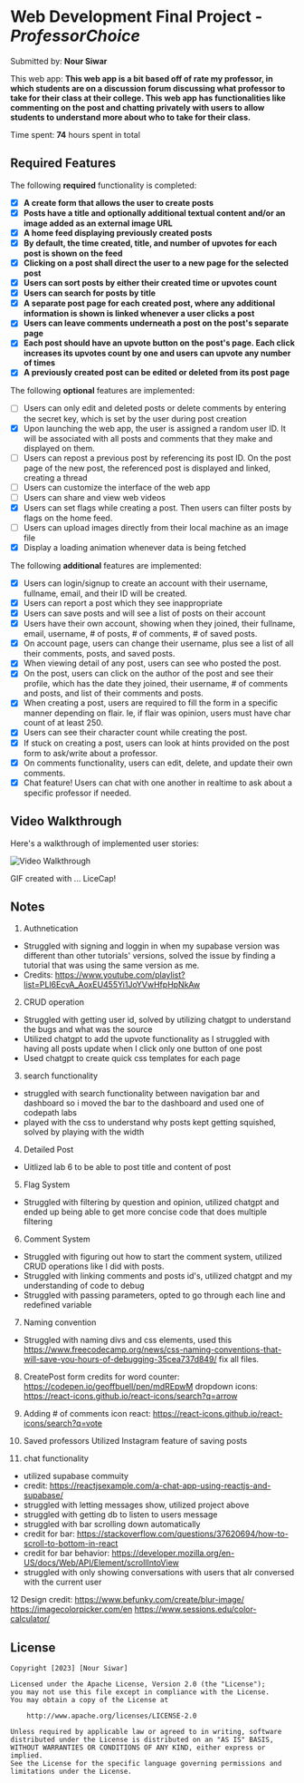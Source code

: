 # Web Development Final Project - *ProfessorChoice*

Submitted by: **Nour Siwar**

This web app: **This web app is a bit based off of rate my professor, in which students are on a discussion forum discussing what professor to take for their class at their college. This web app has functionalities like commenting on the post and chatting privately with users to allow students to understand more about who to take for their class.**

Time spent: **74** hours spent in total

## Required Features

The following **required** functionality is completed:

- [X] **A create form that allows the user to create posts**
- [X] **Posts have a title and optionally additional textual content and/or an image added as an external image URL**
- [X] **A home feed displaying previously created posts**
- [X] **By default, the time created, title, and number of upvotes for each post is shown on the feed**
- [X] **Clicking on a post shall direct the user to a new page for the selected post**
- [X] **Users can sort posts by either their created time or upvotes count**
- [X] **Users can search for posts by title**
- [X] **A separate post page for each created post, where any additional information is shown is linked whenever a user clicks a post**
- [X] **Users can leave comments underneath a post on the post's separate page**
- [X] **Each post should have an upvote button on the post's page. Each click increases its upvotes count by one and users can upvote any number of times**
- [X] **A previously created post can be edited or deleted from its post page**

The following **optional** features are implemented:

- [ ] Users can only edit and deleted posts or delete comments by entering the secret key, which is set by the user during post creation
- [X] Upon launching the web app, the user is assigned a random user ID. It will be associated with all posts and comments that they make and displayed on them.
- [ ] Users can repost a previous post by referencing its post ID. On the post page of the new post, the referenced post is displayed and linked, creating a thread
- [ ] Users can customize the interface of the web app
- [ ] Users can share and view web videos
- [X] Users can set flags while creating a post. Then users can filter posts by flags on the home feed.
- [ ] Users can upload images directly from their local machine as an image file
- [X] Display a loading animation whenever data is being fetched

The following **additional** features are implemented:

* [X] Users can login/signup to create an account with their username, fullname, email, and their ID will be created. 
* [X] Users can report a post which they see inappropriate 
* [X] Users can save posts and will see a list of posts on their account
* [X] Users have their own account, showing when they joined, their fullname, email, username, # of posts, # of comments, # of saved posts.
* [X] On account page, users can change their username, plus see a list of all their comments, posts, and saved posts.
* [X] When viewing detail of any post, users can see who posted the post.
* [X] On the post, users can click on the author of the post and see their profile, which has the date they joined, their username, # of comments and posts, and list of their comments and posts.
* [X] When creating a post, users are required to fill the form in a specific manner depending on flair. Ie, if flair was opinion, users must have char count of at least 250.
* [X] Users can see their character count while creating the post.
* [X] If stuck on creating a post, users can look at hints provided on the post form to ask/write about a professor.
* [X] On comments functionality, users can edit, delete, and update their own comments. 
* [X] Chat feature! Users can chat with one another in realtime to ask about a specific professor if needed. 

## Video Walkthrough

Here's a walkthrough of implemented user stories:

<img src='http://i.imgur.com/link/to/your/gif/file.gif' title='Video Walkthrough' width='' alt='Video Walkthrough' />

<!-- Replace this with whatever GIF tool you used! -->
GIF created with ...  LiceCap!

## Notes

1. Authnetication
* Struggled with signing and loggin in when my supabase version was different than other tutorials' versions, solved the issue by finding a tutorial that was using the same version as me.
* Credits: https://www.youtube.com/playlist?list=PLl6EcvA_AoxEU455Yi1JoYVwHfpHpNkAw

2. CRUD operation
* Struggled with getting user id, solved by utilizing chatgpt to understand the bugs and what was the source
* Utilized chatgpt to add the upvote functionality as I struggled with having all posts update when I click only one button of one post
* Used chatgpt to create quick css templates for each page

3. search functionality
* struggled with search functionality between navigation bar and dashboard so i moved the bar to the dashboard and used one of codepath labs
* played with the css to understand why posts kept getting squished, solved by playing with the width

4. Detailed Post 
* Uitlized lab 6 to be able to post title and content of post

5. Flag System
* Struggled with filtering by question and opinion, utilized chatgpt and ended up being able to get more concise code that does multiple filtering

6. Comment System
* Struggled with figuring out how to start the comment system, utilized CRUD operations like I did with posts.
* Struggled with linking comments and posts id's, utilized chatgpt and my understanding of code to debug
* Struggled with passing parameters, opted to go through each line and redefined variable
 
7. Naming convention 
* Struggled with naming divs and css elements, used this https://www.freecodecamp.org/news/css-naming-conventions-that-will-save-you-hours-of-debugging-35cea737d849/ 
fix all files. 

8. CreatePost form 
credits for word counter: https://codepen.io/geoffbuell/pen/mdREpwM
dropdown icons: https://react-icons.github.io/react-icons/search?q=arrow

9. Adding # of comments
icon react: https://react-icons.github.io/react-icons/search?q=vote 

10. Saved professors
Utilized Instagram feature of saving posts

11. chat functionality
* utilized supabase commuity
* credit: https://reactjsexample.com/a-chat-app-using-reactjs-and-supabase/
* struggled with letting messages show, utilized project above
* struggled with getting db to listen to users message
* struggled with bar scrolling down automatically
* credit for bar: https://stackoverflow.com/questions/37620694/how-to-scroll-to-bottom-in-react
* credit for bar behavior: https://developer.mozilla.org/en-US/docs/Web/API/Element/scrollIntoView
* struggled with only showing conversations with users that alr conversed with the current user

12 Design credit:
https://www.befunky.com/create/blur-image/
https://imagecolorpicker.com/en
https://www.sessions.edu/color-calculator/


## License

    Copyright [2023] [Nour Siwar]

    Licensed under the Apache License, Version 2.0 (the "License");
    you may not use this file except in compliance with the License.
    You may obtain a copy of the License at

        http://www.apache.org/licenses/LICENSE-2.0

    Unless required by applicable law or agreed to in writing, software
    distributed under the License is distributed on an "AS IS" BASIS,
    WITHOUT WARRANTIES OR CONDITIONS OF ANY KIND, either express or implied.
    See the License for the specific language governing permissions and
    limitations under the License.
